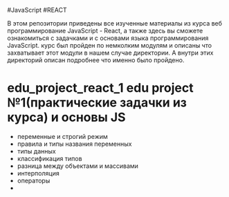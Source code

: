 #JavaScript #REACT

В этом репозитории приведены все изученные материалы из курса веб программирование JavaScript - React, а также
здесь вы сможете ознакомиться с задачками  и с основами языка программирования JavaScript. 
курс был пройден по немколким модулям и описаны что захватывает этот модули в нашем случае директории. А внутри этих директорий описан подробнее что именно было пройдено. 

# edu_project_react_1 edu project №1(практические задачки из курса) и основы JS

- переменные и строгий режим
- правила и типы названия переменных
- типы данных
- классификация типов
- разница между объектами и массивами
- интерполяция
- операторы
- 
